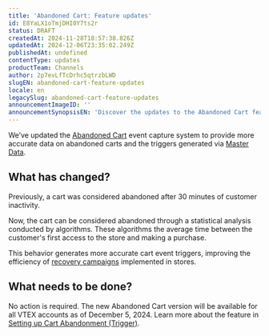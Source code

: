 ```yaml
---
title: 'Abandoned Cart: Feature updates'
id: E8YaLX1oTmjDHI0Y7ts2r
status: DRAFT
createdAt: 2024-11-28T18:57:38.826Z
updatedAt: 2024-12-06T23:35:02.249Z
publishedAt: undefined
contentType: updates
productTeam: Channels
author: 2p7evLfTcDrhc5qtrzbLWD
slugEN: abandoned-cart-feature-updates
locale: en
legacySlug: abandoned-cart-feature-updates
announcementImageID: ''
announcementSynopsisEN: 'Discover the updates to the Abandoned Cart feature.'
---
```


We’ve updated the [Abandoned Cart](https://help.vtex.com/en/tutorial/configurar-carrinho-abandonado--tutorials_740) event capture system to provide more accurate data on abandoned carts and the triggers generated via [Master Data](https://help.vtex.com/en/tutorial/master-data--4otjBnR27u4WUIciQsmkAw).  
## What has changed?

Previously, a cart was considered abandoned after 30 minutes of customer inactivity.  

Now, the cart can be considered abandoned through a statistical analysis conducted by algorithms. These algorithms the average time between the customer's first access to the store and making a purchase.  

This behavior generates more accurate cart event triggers, improving the efficiency of [recovery campaigns](https://help.vtex.com/en/tutorial/configurar-carrinho-abandonado--tutorials_740#:~:text=a%20VTEX.-,Configurar%20trigger,-Nesta%20etapa%20ser%C3%A1) implemented in stores.  

## What needs to be done?

No action is required. The new Abandoned Cart version will be available for all VTEX accounts as of December 5, 2024. Learn more about the feature in [Setting up Cart Abandonment (Trigger)](https://help.vtex.com/en/tutorial/configurar-carrinho-abandonado--tutorials_740). 

